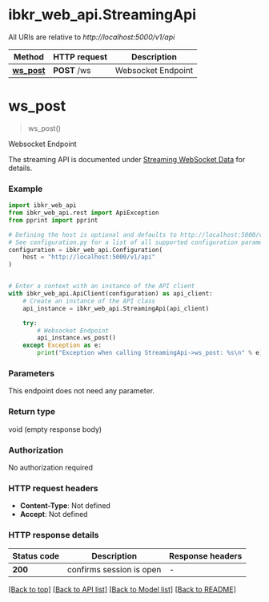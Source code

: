 # ibkr_web_api.StreamingApi

All URIs are relative to *http://localhost:5000/v1/api*

Method | HTTP request | Description
------------- | ------------- | -------------
[**ws_post**](StreamingApi.md#ws_post) | **POST** /ws | Websocket Endpoint


# **ws_post**
> ws_post()

Websocket Endpoint

The streaming API is documented under [Streaming WebSocket Data](https://interactivebrokers.github.io/cpwebapi/RealtimeSubscription.html) for details.

### Example


```python
import ibkr_web_api
from ibkr_web_api.rest import ApiException
from pprint import pprint

# Defining the host is optional and defaults to http://localhost:5000/v1/api
# See configuration.py for a list of all supported configuration parameters.
configuration = ibkr_web_api.Configuration(
    host = "http://localhost:5000/v1/api"
)


# Enter a context with an instance of the API client
with ibkr_web_api.ApiClient(configuration) as api_client:
    # Create an instance of the API class
    api_instance = ibkr_web_api.StreamingApi(api_client)

    try:
        # Websocket Endpoint
        api_instance.ws_post()
    except Exception as e:
        print("Exception when calling StreamingApi->ws_post: %s\n" % e)
```



### Parameters

This endpoint does not need any parameter.

### Return type

void (empty response body)

### Authorization

No authorization required

### HTTP request headers

 - **Content-Type**: Not defined
 - **Accept**: Not defined

### HTTP response details

| Status code | Description | Response headers |
|-------------|-------------|------------------|
**200** | confirms session is open |  -  |

[[Back to top]](#) [[Back to API list]](../README.md#documentation-for-api-endpoints) [[Back to Model list]](../README.md#documentation-for-models) [[Back to README]](../README.md)

